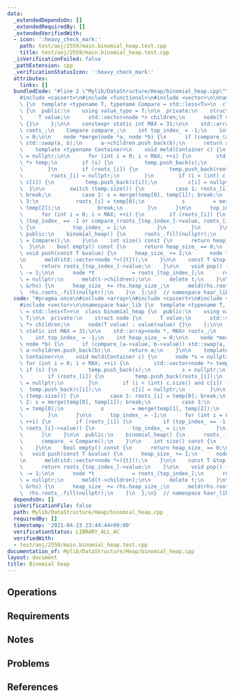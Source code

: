 ```yaml
---
data:
  _extendedDependsOn: []
  _extendedRequiredBy: []
  _extendedVerifiedWith:
  - icon: ':heavy_check_mark:'
    path: test/aoj/2559/main.binomial_heap.test.cpp
    title: test/aoj/2559/main.binomial_heap.test.cpp
  _isVerificationFailed: false
  _pathExtension: cpp
  _verificationStatusIcon: ':heavy_check_mark:'
  attributes:
    links: []
  bundledCode: "#line 2 \"Mylib/DataStructure/Heap/binomial_heap.cpp\"\n#include <array>\n\
    #include <cassert>\n#include <functional>\n#include <vector>\n\nnamespace haar_lib\
    \ {\n  template <typename T, typename Compare = std::less<T>>\n  class binomial_heap\
    \ {\n  public:\n    using value_type = T;\n\n  private:\n    struct node {\n \
    \     T value;\n      std::vector<node *> children;\n      node(T value) : value(value)\
    \ {}\n    };\n\n    constexpr static int MAX = 31;\n\n    std::array<node *, MAX>\
    \ roots_;\n    Compare compare_;\n    int top_index_ = -1;\n    int heap_size_\
    \ = 0;\n\n    node *merge(node *a, node *b) {\n      if (compare_(a->value, b->value))\
    \ std::swap(a, b);\n      a->children.push_back(b);\n      return a;\n    }\n\n\
    \    template <typename Container>\n    void meld(Container c) {\n      node *s\
    \ = nullptr;\n\n      for (int i = 0; i < MAX; ++i) {\n        std::vector<node\
    \ *> temp;\n        if (s) {\n          temp.push_back(s);\n          s = nullptr;\n\
    \        }\n        if (roots_[i]) {\n          temp.push_back(roots_[i]);\n \
    \         roots_[i] = nullptr;\n        }\n        if (i < (int) c.size() and\
    \ c[i]) {\n          temp.push_back(c[i]);\n          c[i] = nullptr;\n      \
    \  }\n\n        switch (temp.size()) {\n          case 1: roots_[i] = temp[0];\
    \ break;\n          case 2: s = merge(temp[0], temp[1]); break;\n          case\
    \ 3:\n            roots_[i] = temp[0];\n            s         = merge(temp[1],\
    \ temp[2]);\n            break;\n        }\n      }\n\n      top_index_ = -1;\n\
    \      for (int i = 0; i < MAX; ++i) {\n        if (roots_[i]) {\n          if\
    \ (top_index_ == -1 or compare_(roots_[top_index_]->value, roots_[i]->value))\
    \ {\n            top_index_ = i;\n          }\n        }\n      }\n    }\n\n \
    \ public:\n    binomial_heap() {\n      roots_.fill(nullptr);\n      compare_\
    \ = Compare();\n    }\n\n    int size() const {\n      return heap_size_;\n  \
    \  }\n\n    bool empty() const {\n      return heap_size_ == 0;\n    }\n\n   \
    \ void push(const T &value) {\n      heap_size_ += 1;\n      node *t = new node(value);\n\
    \n      meld(std::vector<node *>({t}));\n    }\n\n    const T &top() const {\n\
    \      return roots_[top_index_]->value;\n    }\n\n    void pop() {\n      heap_size_\
    \ -= 1;\n\n      node *t            = roots_[top_index_];\n      roots_[top_index_]\
    \ = nullptr;\n      meld(t->children);\n\n      delete t;\n    }\n\n    void meld(binomial_heap\
    \ &rhs) {\n      heap_size_ += rhs.heap_size_;\n      meld(rhs.roots_);\n    \
    \  rhs.roots_.fill(nullptr);\n    }\n  };\n}  // namespace haar_lib\n"
  code: "#pragma once\n#include <array>\n#include <cassert>\n#include <functional>\n\
    #include <vector>\n\nnamespace haar_lib {\n  template <typename T, typename Compare\
    \ = std::less<T>>\n  class binomial_heap {\n  public:\n    using value_type =\
    \ T;\n\n  private:\n    struct node {\n      T value;\n      std::vector<node\
    \ *> children;\n      node(T value) : value(value) {}\n    };\n\n    constexpr\
    \ static int MAX = 31;\n\n    std::array<node *, MAX> roots_;\n    Compare compare_;\n\
    \    int top_index_ = -1;\n    int heap_size_ = 0;\n\n    node *merge(node *a,\
    \ node *b) {\n      if (compare_(a->value, b->value)) std::swap(a, b);\n     \
    \ a->children.push_back(b);\n      return a;\n    }\n\n    template <typename\
    \ Container>\n    void meld(Container c) {\n      node *s = nullptr;\n\n     \
    \ for (int i = 0; i < MAX; ++i) {\n        std::vector<node *> temp;\n       \
    \ if (s) {\n          temp.push_back(s);\n          s = nullptr;\n        }\n\
    \        if (roots_[i]) {\n          temp.push_back(roots_[i]);\n          roots_[i]\
    \ = nullptr;\n        }\n        if (i < (int) c.size() and c[i]) {\n        \
    \  temp.push_back(c[i]);\n          c[i] = nullptr;\n        }\n\n        switch\
    \ (temp.size()) {\n          case 1: roots_[i] = temp[0]; break;\n          case\
    \ 2: s = merge(temp[0], temp[1]); break;\n          case 3:\n            roots_[i]\
    \ = temp[0];\n            s         = merge(temp[1], temp[2]);\n            break;\n\
    \        }\n      }\n\n      top_index_ = -1;\n      for (int i = 0; i < MAX;\
    \ ++i) {\n        if (roots_[i]) {\n          if (top_index_ == -1 or compare_(roots_[top_index_]->value,\
    \ roots_[i]->value)) {\n            top_index_ = i;\n          }\n        }\n\
    \      }\n    }\n\n  public:\n    binomial_heap() {\n      roots_.fill(nullptr);\n\
    \      compare_ = Compare();\n    }\n\n    int size() const {\n      return heap_size_;\n\
    \    }\n\n    bool empty() const {\n      return heap_size_ == 0;\n    }\n\n \
    \   void push(const T &value) {\n      heap_size_ += 1;\n      node *t = new node(value);\n\
    \n      meld(std::vector<node *>({t}));\n    }\n\n    const T &top() const {\n\
    \      return roots_[top_index_]->value;\n    }\n\n    void pop() {\n      heap_size_\
    \ -= 1;\n\n      node *t            = roots_[top_index_];\n      roots_[top_index_]\
    \ = nullptr;\n      meld(t->children);\n\n      delete t;\n    }\n\n    void meld(binomial_heap\
    \ &rhs) {\n      heap_size_ += rhs.heap_size_;\n      meld(rhs.roots_);\n    \
    \  rhs.roots_.fill(nullptr);\n    }\n  };\n}  // namespace haar_lib\n"
  dependsOn: []
  isVerificationFile: false
  path: Mylib/DataStructure/Heap/binomial_heap.cpp
  requiredBy: []
  timestamp: '2021-04-23 23:44:44+09:00'
  verificationStatus: LIBRARY_ALL_AC
  verifiedWith:
  - test/aoj/2559/main.binomial_heap.test.cpp
documentation_of: Mylib/DataStructure/Heap/binomial_heap.cpp
layout: document
title: Binomial heap
---
```


## Operations

## Requirements

## Notes

## Problems

## References
